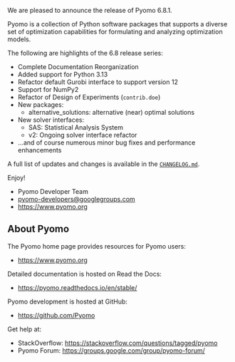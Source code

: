 We are pleased to announce the release of Pyomo 6.8.1.

Pyomo is a collection of Python software packages that supports a
diverse set of optimization capabilities for formulating and analyzing
optimization models.

The following are highlights of the 6.8 release series:

- Complete Documentation Reorganization
- Added support for Python 3.13
- Refactor default Gurobi interface to support version 12
- Support for NumPy2
- Refactor of Design of Experiments (`contrib.doe`)
- New packages:
  - alternative_solutions: alternative (near) optimal solutions
- New solver interfaces:
  - SAS: Statistical Analysis System
  - v2: Ongoing solver interface refactor
- ...and of course numerous minor bug fixes and performance enhancements

A full list of updates and changes is available in the
[`CHANGELOG.md`](https://github.com/Pyomo/pyomo/blob/main/CHANGELOG.md).

Enjoy!

 - Pyomo Developer Team
 - pyomo-developers@googlegroups.com
 - https://www.pyomo.org


About Pyomo
-----------

The Pyomo home page provides resources for Pyomo users:

 * https://www.pyomo.org

Detailed documentation is hosted on Read the Docs:

 * https://pyomo.readthedocs.io/en/stable/

Pyomo development is hosted at GitHub:

 * https://github.com/Pyomo

Get help at:

 * StackOverflow: https://stackoverflow.com/questions/tagged/pyomo
 * Pyomo Forum:   https://groups.google.com/group/pyomo-forum/

